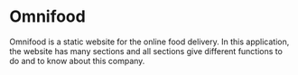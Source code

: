 # Omnifood
Omnifood is a static website for the online food delivery.
In this application, the website has many sections and all sections give different functions to do and to know about this company.
